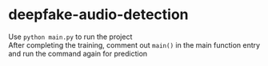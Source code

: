 # deepfake-audio-detection
Use `python main.py` to run the project  
After completing the training, comment out `main()` in the main function entry and run the command again for prediction
